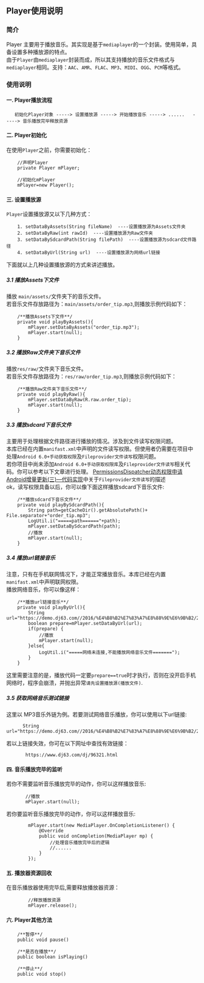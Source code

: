 ## Player使用说明

### 简介
Player 主要用于播放音乐。其实现是基于`mediaplayer`的一个封装。使用简单，具备设置多种播放源的特点。  
由于`Player`由`mediaplayer`封装而成，所以其支持播放的音乐文件格式与`mediaplayer`相同。支持：`AAC`、`AMR`、`FLAC`、`MP3`、`MIDI`、`OGG`、`PCM`等格式。

### 使用说明
#### 一. Player播放流程
```
   初始化Player对象 -----> 设置播放源 -----> 开始播放音乐 -----> ......   -----> 音乐播放完毕释放资源
```
#### 二. Player初始化
在使用`Player`之前，你需要初始化：
```
    //声明Player
    private Player mPlayer;
    
    //初始化mPlayer
    mPlayer=new Player();
```
#### 三. 设置播放源
`Player`设置播放源又以下几种方式：
```
    1. setDataByAssets(String fileName)  ----设置播放源为Assets文件夹
    2. setDataByRaw(int rawId)  ----设置播放源为Raw文件夹
    3. setDataBySdcardPath(String filePath)  ----设置播放源为sdcard文件路径
    4. setDataByUrl(String url)  ----设置播放源为网络url链接
```
下面就以上几种设置播放源的方式来讲述播放。
##### 3.1 播放Assets下文件
播放 `main/assets/`文件夹下的音乐文件。  
若音乐文件存放路径为：`main/assets/order_tip.mp3`,则播放示例代码如下：
```
    /**播放Assets下文件**/
    private void playByAssets(){
        mPlayer.setDataByAssets("order_tip.mp3");
        mPlayer.start(null);
    }
```
##### 3.2 播放Raw文件夹下音乐文件
播放`res/raw/`文件夹下音乐文件。   
若音乐文件存放路径为：`res/raw/order_tip.mp3`,则播放示例代码如下：
```
    /**播放Raw文件夹下音乐文件**/
    private void playByRaw(){
        mPlayer.setDataByRaw(R.raw.order_tip);
        mPlayer.start(null);
    }
```
##### 3.3 播放sdcard下音乐文件
主要用于处理根据文件路径进行播放的情况。涉及到文件读写权限问题。  
本库已经在内置`manifast.xml`中声明的文件读写权限。但使用者仍需要在项目中处理`Android 6.0+手动获取权限`及`Fileprovider文件读写`权限问题。   
若你项目中尚未添加`Android 6.0+手动获取权限库`及`Fileprovider文件读写`相关代码。你可以参考以下文章进行处理。 
[PermissionsDispatcher动态权限申请](https://www.jianshu.com/p/3864d5b9f267)  
[Android增量更新(三)—代码实现](https://www.jianshu.com/p/c62340688942)中关于`Fileprovider文件读写`的描述  
ok，读写权限具备以后，你可以像下面这样播放sdcard下音乐文件:
```
    /**播放sdcard下音乐文件**/
    private void playBySdcardPath(){
        String path=getCacheDir().getAbsolutePath()+ File.separator+"order_tip.mp3";
        LogUtil.i("=====path======"+path);
        mPlayer.setDataBySdcardPath(path);
        //播放
        mPlayer.start(null);
    }
```
##### 3.4 播放url链接音乐
注意，只有在手机联网情况下，才能正常播放音乐。本库已经在内置`manifast.xml`中声明联网权限。  
播放网络音乐，你可以像这样：
```
    /**播放url链接音乐**/
    private void playByUrl(){
        String url="https://demo.dj63.com//2016/%E4%B8%B2%E7%83%A7%E8%88%9E%E6%9B%B2/20161108/[%E7%94%B7%E4%BA%BA%E5%A3%B0%E7%BA%BF]%E5%85%A8%E5%9B%BD%E8%AF%AD%E9%9F%B3%E4%B9%90%E7%83%AD%E6%92%AD%E6%83%85%E6%AD%8C%E6%AD%8C%E6%9B%B2%E8%BF%9E%E7%89%88%E4%B8%B2%E7%83%A7.mp3";
        boolean prepare=mPlayer.setDataByUrl(url);
        if(prepare) {
            //播放
            mPlayer.start(null);
        }else{
            LogUtil.i("=====网络未连接,不能播放网络音乐文件=======");
        }
    }
```
这里需要注意的是，播放代码一定要`prepare==true`时才执行，否则在没开启手机网络时，程序会崩溃，并抛出异常`请先设置播放源(播放文件)`.
##### 3.5 获取网络音乐测试链接
这里以 MP3音乐外链为例。若要测试网络音乐播放，你可以使用以下url链接:
```
      String url="https://demo.dj63.com//2016/%E4%B8%B2%E7%83%A7%E8%88%9E%E6%9B%B2/20161108/[%E7%94%B7%E4%BA%BA%E5%A3%B0%E7%BA%BF]%E5%85%A8%E5%9B%BD%E8%AF%AD%E9%9F%B3%E4%B9%90%E7%83%AD%E6%92%AD%E6%83%85%E6%AD%8C%E6%AD%8C%E6%9B%B2%E8%BF%9E%E7%89%88%E4%B8%B2%E7%83%A7.mp3";        
```
若以上链接失效，你可在以下网址中查找有效链接：
```
       https://www.dj63.com/dj/96321.html
```
#### 四. 音乐播放完毕的监听
若你不需要监听音乐播放完毕的动作，你可以这样播放音乐:
```
       //播放
       mPlayer.start(null);
```
若你要监听音乐播放完毕的动作，你可以这样播放音乐:
```
        mPlayer.start(new MediaPlayer.OnCompletionListener() {
            @Override
            public void onCompletion(MediaPlayer mp) {
                //处理音乐播放完毕后的逻辑
                //......
            }
        });
```
#### 五. 播放器资源回收
在音乐播放器使用完毕后,需要释放播放器资源：
```
        //释放播放资源
        mPlayer.release();
```
#### 六. Player其他方法
```
    /**暂停**/
    public void pause()
    
    /**是否在播放**/
    public boolean isPlaying()
    
    /**停止**/
    public void stop()
```

